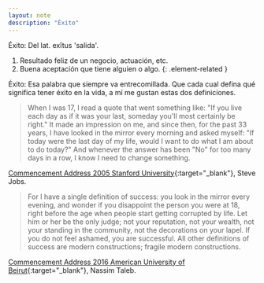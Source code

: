 ```yaml
---
layout: note
description: "Éxito"
---
```


Éxito: Del lat. exĭtus 'salida'.
1. Resultado feliz de un negocio, actuación, etc.
2. Buena aceptación que tiene alguien o algo.
{: .element-related }

Éxito: Esa palabra que siempre va entrecomillada. Que cada cual defina qué
significa tener éxito en la vida, a mí me gustan estas dos definiciones.

> When I was 17, I read a quote that went something like: "If you live each day
> as if it was your last, someday you'll most certainly be right." It made an
> impression on me, and since then, for the past 33 years, I have looked in the
> mirror every morning and asked myself: "If today were the last day of my life,
> would I want to do what I am about to do today?" And whenever the answer has
> been "No" for too many days in a row, I know I need to change something.

[Commencement Address 2005 Stanford University][1]{:target="_blank"}, Steve Jobs.


> For I have a single definition of success: you look in the mirror every
> evening, and wonder if you disappoint the person you were at 18, right before
> the age when people start getting corrupted by life. Let him or her be the only
> judge; not your reputation, not your wealth, not your standing in the
> community, not the decorations on your lapel. If you do not feel ashamed, you
> are successful. All other definitions of success are modern constructions;
> fragile modern constructions.

[Commencement Address 2016 American University of Beirut][2]{:target="_blank"}, Nassim Taleb.


[1]: https://youtu.be/UF8uR6Z6KLc
[2]: https://youtu.be/Fzmr3urk28I
